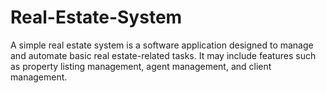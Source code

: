 # Real-Estate-System
A simple real estate system is a software application designed to manage and automate basic real estate-related tasks. It may include features such as property listing management, agent management, and client management.
